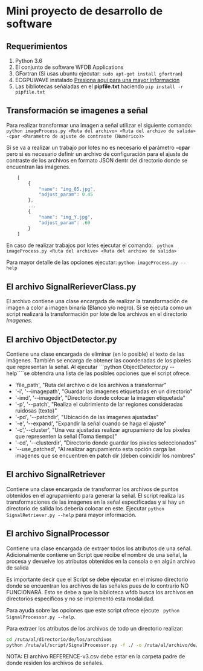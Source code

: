 # Mini proyecto de desarrollo de software

## Requerimientos

1. Python 3.6
2. El conjunto de software WFDB Applications
3. GFortran (Si usas ubuntu ejecutar: ```sudo apt-get install gfortran```)
4. ECGPUWAVE instalado [Presiona aqui para una mayor información](https://physionet.org/physiotools/ecgpuwave/src/)
5. Las bibliotecas señaladas en el **pipfile.txt** haciendo ``` pip install -r pipfile.txt ```

## Transformación se imagenes a señal

Para realizar transformar una imagen a señal utilizar el siguiente comando:
``` python imageProcess.py <Ruta del archivo> <Ruta del archivo de salida> -cpar <Parametro de ajuste de contraste (Numérico)> ```

Si se va a realizar un trabajo por lotes no es necesario el parámetro **-cpar** pero si es necesario definir un archivo de configuración para el ajuste de contraste de los archivos en formato JSON dentr del directorio donde se encuentran las imágenes.

```javascript 
    [
        {
            "name": "img_85.jpg",
            "adjust_param": 0.45
        },
        ...
        {
            "name": "img_Y.jpg",
            "adjust_param": .60
        }
    ]
```
En caso de realizar trabajos por lotes ejecutar el comando: ``` python imageProcess.py <Ruta del archivo> <Ruta del archivo de salida>```

Para mayor detalle de las opciones ejecutar: ``` python imageProcess.py --help ```

## El archivo SignalRerieverClass.py

El archivo contiene una clase encargada de realizar la transformación de imagen a color a imagen binaria (Blanco y/o negro). Si se ejecuta como un script realizará la transformación por lote de los archivos en el directorio *Imagenes*.

## El archivo ObjectDetector.py

Contiene una clase encargada de eliminar (en lo posible) el texto de las imágenes. También se encarga de obtener las coordenadas de los pixeles que representan la señal. Al ejecutar ```python ObjectDetector.py --help````se obtendra una lista de las posibles opciones que el script ofrece. 

* 'file_path', "Ruta del archivo o de los archivos a transformar"
* '-i', '--imagepath',  "Guardar las imagenes etiquetadas en un directorio"
* '-imd', '--imagedir',  "Directorio donde colocar la imagen etiquetada" 
* '-p', '--patch',  "Realiza el cubrimiento de lar regiones consideradas ruidosas (texto)"
* '-pd', '--patchdir',  "Ubicación de las imagenes ajustadas"
* '-e', '--expand',  "Expandir la señal cuando se haga el ajuste"
* '-c','--cluster',  "Una vez ajustadas realizar agrupamieno de los píxeles que representen la señal (Toma tiempo)"
* '-cd', '--clusterdir',  "Directorio donde guardar los pixeles seleccionados"
* '--use_patched',  "Al realizar agrupamiento esta opción carga las imagenes que se encuentren en patch dir (deben coincidir los nombres"

## El archivo SignalRetriever

Contiene una clase encargada de transformar los archivos de puntos obtenidos en el agrupamiento para generar la señal. El script realiza las transformaciones de las imagenes en la señal especificadas y si hay un directorio de salida los debería colocar en este. Ejecutar ```python SignalRetriever.py --help``` para mayor información.

## El archivo SignalProcessor

Contiene una clase encargada de extraer todos los atributos de una señal. Adicionalmente contiene un Script que recibe el nombre de una señal, la procesa y devuelve los atributos obtenidos en la consola o en algún archivo de salida

Es importante decir que el Script se debe ejecutar en el mismo directorio donde se encuentran los archivos de las señales pues de lo contrario NO FUNCIONARÁ. Esto se debe a que la biblioteca wfdb busca los archivos en directorios específicos y no se implementó esta modalidad. 

Para ayuda sobre las opciones que este script ofrece ejecute ``` python SignalProcessor.py --help```.

Para extraer los atributos de los archivos de todo un directorio realizar:

```bash
cd /ruta/al/directorio/de/los/arcchivos
python /ruta/al/script/SignalProcessor.py -f ./ -o /ruta/al/archivo/de/salida
```

NOTA: El archivo REFERENCE-v3.csv debe estar en la carpeta padre de donde residen los archivos de señales.



